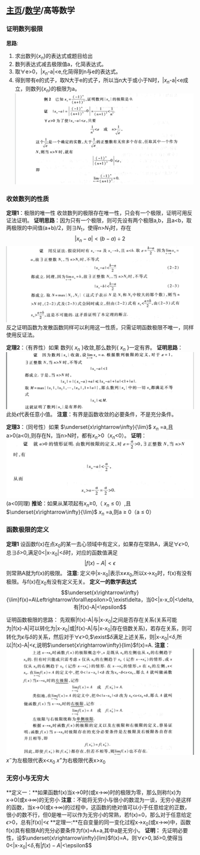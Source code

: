 <head>
    <script src="https://cdn.mathjax.org/mathjax/latest/MathJax.js?config=TeX-AMS-MML_HTMLorMML" type="text/javascript"></script>
    <script type="text/x-mathjax-config">
        MathJax.Hub.Config({
            tex2jax: {
            skipTags: ['script', 'noscript', 'style', 'textarea', 'pre'],
            inlineMath: [['$','$']]
            }
        });
    </script>
</head>

## [主页](../README.md)/[数学](./readme.md)/高等数学
### 证明数列极限
**思路**:
1. 求出数列{$x_n$}的表达式或题目给出
2. 数列表达式减去极限值a，化简表达式。
3. 取$\forall$e>0，|$x_n$-a|<e,化简得到n与e的表达式。
4. 得到带有e的式子，取N大于e的式子，所以当n大于或小于N时，|$x_n$-a|<e成立，则数列{$x_n$}的极限为a。
![](pic/Math1.png)

### 收敛数列的性质
**定理1**：极限的唯一性
收敛数列的极限存在唯一性，只会有一个极限，证明可用反证法证明。
**证明思路**：因为只有一个极限，则可先设有两个极限a,b，且a<b，取两极限的中间值(a+b)/2，则$\exists$$N_1$，使得n>$N_1$时，存在
$$|x_n-a|<(b-a)\div2$$
![](pic/Math2.png)
反之证明函数为发散函数同样可以利用这一性质，只需证明函数极限不唯一，同样使用反证法。

**定理2**：（有界性）如果 数列{ $x_n$ }收敛,那么数列{ $x_n$ }一定有界。
**证明思路**：![](pic/Math3.png)
此处$\epsilon$代表任意小值。
**注意**：有界是函数收敛的必要条件，不是充分条件。

**定理3**：（同号性）如果  $\underset{x\rightarrow\infty}{\lim}$ $x_n$ =a,且a>0(a<0),则存在N，当n>N时，都有$x_n$>0（$x_n$<0）。
**证明**：![](pic/Math4.png)(a<0同理)
**推论**：如果从某项起有$x_n$$\ge$0,（ $x_n$ $\le$ 0）,且        $\underset{x\rightarrow\infty}{\lim}$ $x_n$ =a,则a $\ge$ 0（a $\le$ 0）

### 函数极限的定义
**定理1**
设函数f(x)在点$x_0$的某一去心领域中有定义，如果存在常熟A，满足$\forall$$\epsilon$>0,总$\exists$$\delta$>0,满足0<|x-$x_0$|<$\delta$时，对应的函数值满足
$$|f(x)-A|<\epsilon$$
则常熟A就为f(x)的极限。
**注意**: 定义中|x-$x_0$|表示x$\neq$$x_0$,所以x$\rightarrow$$x_0$时，f(x)有没有极限。与f(x)在$x_0$有没有定义无关。
**定义一的数学表达式**
$$\underset{x\rightarrow\infty}{\lim}f(x)=A\Leftrightarrow\forall\epsilon>0,\exist\delta，当0<|x-x_0|<\delta,有|f(x)-A|<\epsilon$$

证明函数极限的思路：
先观察|f(x)-A|与|x-$x_0$|之间是否存在关系(关系可能为|f(x)-A|可以转化为|x-$x_0$|或|f(x)-A|与|x-$x_0$|存在倍数关系)，若存在关系，则可转化为$\epsilon$与$\delta$的关系，然后对于$\forall$$\epsilon$>0,$\exist$$\delta$满足上述关系，则|x-$x_0$|<$\delta$,所以|f(x)-A|<$\epsilon$,说明$\underset{x\rightarrow\infty}{lim}$f(x)=A.
**注意**：
![](pic/Math5.png)
$x^-$为左极限代表x<$x_0$
$x^+$为右极限代表x>$x_0$

### 无穷小与无穷大
**定义一：**如果函数f(x)当x$\rightarrow$0时(或x$\rightarrow$$\infty$)时的极限为零，那么则称f(x)为x$\rightarrow$0(或x$\rightarrow$$\infty$)的无穷小
**注意**：不能将无穷小与很小的数混为一谈，无穷小是这样的函数，当x$\rightarrow$0(或x$\rightarrow$$\infty$)的过程中，这函数的绝对值可以小于任意给定的正数，很小的数不行，但0是唯一可以作为无穷小的常熟，若f(x)=0，那么对于任意给定$\epsilon$>0，总有|f(x)|<$\epsilon$
**定理一:**在自变量的同一变化过程x$\rightarrow$$x_0$(或x$\rightarrow$$\infty$)中，函数f(x)具有极限A的充分必要条件为f(x)=A+a,其中a是无穷小。
**证明：**
先证明必要性，设$\underset{x\rightarrow\infty}{lim}$f(x)=A，则$\forall$$\epsilon$>0,$\exists$$\delta$>0,使得当0<|x-$x_0$|<$\delta$,有$|f(x)-A|<$\epsilon$$